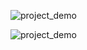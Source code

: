 ![project_demo](https://github.com/atom19-i/nflix/blob/main/gif/flix/netflix_demo.gif "nflix_demo")

![project_demo](https://github.com/atom19-i/nflix/blob/main/gif/admin_dashboard/admin_dashboard_demo.gif "admin_dashboard_demo")
